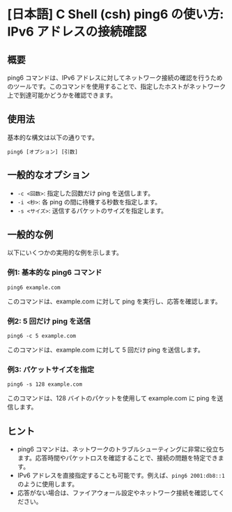 # [日本語] C Shell (csh) ping6 の使い方: IPv6 アドレスの接続確認

## 概要
ping6 コマンドは、IPv6 アドレスに対してネットワーク接続の確認を行うためのツールです。このコマンドを使用することで、指定したホストがネットワーク上で到達可能かどうかを確認できます。

## 使用法
基本的な構文は以下の通りです。

```
ping6 [オプション] [引数]
```

## 一般的なオプション
- `-c <回数>`: 指定した回数だけ ping を送信します。
- `-i <秒>`: 各 ping の間に待機する秒数を指定します。
- `-s <サイズ>`: 送信するパケットのサイズを指定します。

## 一般的な例
以下にいくつかの実用的な例を示します。

### 例1: 基本的な ping6 コマンド
```
ping6 example.com
```
このコマンドは、example.com に対して ping を実行し、応答を確認します。

### 例2: 5 回だけ ping を送信
```
ping6 -c 5 example.com
```
このコマンドは、example.com に対して 5 回だけ ping を送信します。

### 例3: パケットサイズを指定
```
ping6 -s 128 example.com
```
このコマンドは、128 バイトのパケットを使用して example.com に ping を送信します。

## ヒント
- ping6 コマンドは、ネットワークのトラブルシューティングに非常に役立ちます。応答時間やパケットロスを確認することで、接続の問題を特定できます。
- IPv6 アドレスを直接指定することも可能です。例えば、`ping6 2001:db8::1` のように使用します。
- 応答がない場合は、ファイアウォール設定やネットワーク接続を確認してください。